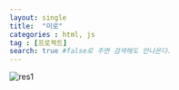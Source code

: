 ```yaml
---
layout: single
title:  "미로"
categories : html, js
tag : [프로젝트]
search: true #false로 주면 검색해도 안나온다.
---
```


![res1](../../images/2023-08-08-maze/res1.png)
